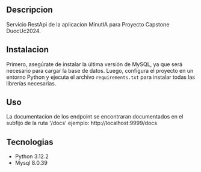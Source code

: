 ## Descripcion
Servicio RestApi de la aplicacion MinutIA para Proyecto Capstone DuocUc2024.
## Instalacion 
Primero, asegúrate de instalar la última versión de MySQL, ya que será necesario para cargar la base de datos. Luego, configura el proyecto en un entorno Python y ejecuta el archivo `requirements.txt` para instalar todas las librerías necesarias.
## Uso
La documentacion de los endpoint se encontraran documentados en el subfijo de la ruta '/docs'
ejemplo: http://localhost:9999/docs
## Tecnologias
- Python 3.12.2
- Mysql 8.0.39
